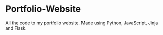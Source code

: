 # Portfolio-Website
All the code to my portfolio website.
Made using Python, JavaScript, Jinja and Flask.
